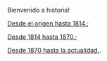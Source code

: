 Bienvenido a historia!

[Desde el origen hasta 1814.](01-Desde-el-origen-hasta-1814);

[Desde 1814 hasta 1870.](02-Desde-1814-hasta-1870);

[Desde 1870 hasta la actualidad.](02-Desde-1870-hasta-la-actualidad).

